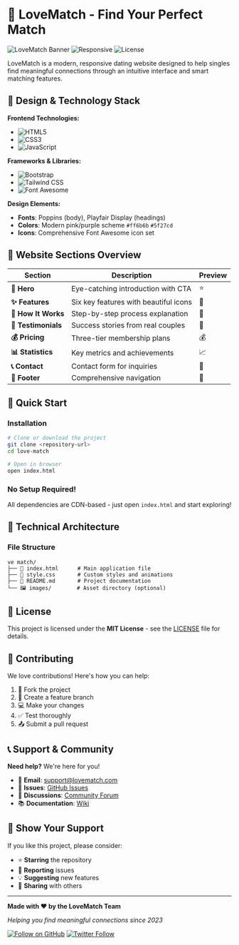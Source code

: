 # 💖 LoveMatch - Find Your Perfect Match

![LoveMatch Banner](https://img.shields.io/badge/LoveMatch-Dating%20Platform-ff6b6b?style=for-the-badge&logo=heart&logoColor=white)
![Responsive](https://img.shields.io/badge/Responsive-Yes-5f27cd?style=for-the-badge)
![License](https://img.shields.io/badge/License-MIT-blue?style=for-the-badge)

LoveMatch is a modern, responsive dating website designed to help singles find meaningful connections through an intuitive interface and smart matching features.

## 🎨 Design & Technology Stack

**Frontend Technologies:**
- ![HTML5](https://img.shields.io/badge/HTML5-E34F26?style=flat&logo=html5&logoColor=white)
- ![CSS3](https://img.shields.io/badge/CSS3-1572B6?style=flat&logo=css3&logoColor=white)
- ![JavaScript](https://img.shields.io/badge/JavaScript-F7DF1E?style=flat&logo=javascript&logoColor=black)

**Frameworks & Libraries:**
- ![Bootstrap](https://img.shields.io/badge/Bootstrap-5.3.0-7952B3?style=flat&logo=bootstrap&logoColor=white)
- ![Tailwind CSS](https://img.shields.io/badge/Tailwind_CSS-2.2.19-38B2AC?style=flat&logo=tailwind-css&logoColor=white)
- ![Font Awesome](https://img.shields.io/badge/Font_Awesome-6.0.0-528DD7?style=flat&logo=font-awesome&logoColor=white)

**Design Elements:**
- **Fonts**: Poppins (body), Playfair Display (headings)
- **Colors**: Modern pink/purple scheme `#ff6b6b` `#5f27cd`
- **Icons**: Comprehensive Font Awesome icon set

## 📱 Website Sections Overview

| Section | Description | Preview |
|---------|-------------|---------|
| **🎯 Hero** | Eye-catching introduction with CTA | ⭐ |
| **✨ Features** | Six key features with beautiful icons | 💫 |
| **🔄 How It Works** | Step-by-step process explanation | 🔄 |
| **🌟 Testimonials** | Success stories from real couples | 🌟 |
| **💰 Pricing** | Three-tier membership plans | 💰 |
| **📊 Statistics** | Key metrics and achievements | 📈 |
| **📞 Contact** | Contact form for inquiries | 📧 |
| **🦶 Footer** | Comprehensive navigation | 🔗 |

## 🚀 Quick Start

### Installation
```bash
# Clone or download the project
git clone <repository-url>
cd love-match

# Open in browser
open index.html
```

### No Setup Required!
All dependencies are CDN-based - just open `index.html` and start exploring!

## 🔧 Technical Architecture

### File Structure
```
ve match/
├── 📄 index.html      # Main application file
├── 🎨 style.css       # Custom styles and animations
├── 📖 README.md       # Project documentation
└── 🖼️ images/        # Asset directory (optional)
```

## 📝 License

This project is licensed under the **MIT License** - see the [LICENSE](LICENSE) file for details.

## 🤝 Contributing

We love contributions! Here's how you can help:

1. 🍴 Fork the project
2. 🌿 Create a feature branch
3. 💻 Make your changes
4. ✅ Test thoroughly
5. 📤 Submit a pull request

## 📞 Support & Community

**Need help?** We're here for you!

- 📧 **Email**: support@lovematch.com
- 🐛 **Issues**: [GitHub Issues](https://github.com/axadishaq/lovematch/issues)
- 💬 **Discussions**: [Community Forum](https://github.com/axadishaq/lovematch/discussions)
- 📚 **Documentation**: [Wiki](https://github.com/axadishaq/lovematch/wiki)

## 🌟 Show Your Support

If you like this project, please consider:

- ⭐ **Starring** the repository
- 🐛 **Reporting** issues
- 💡 **Suggesting** new features
- 📢 **Sharing** with others

---

**Made with ❤️ by the LoveMatch Team**

*Helping you find meaningful connections since 2023*

[![Follow on GitHub](https://img.shields.io/github/followers/axadishaq?style=social)](https://github.com/axadishaq)
[![Twitter Follow](https://img.shields.io/twitter/follow/axadishaq?style=social)](https://twitter.com/axadishaq)


